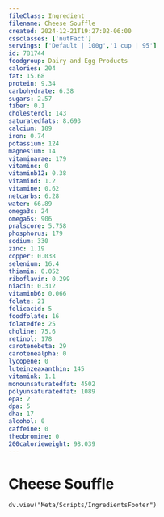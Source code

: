 ```yaml
---
fileClass: Ingredient
filename: Cheese Souffle
created: 2024-12-21T19:27:02-06:00
cssclasses: ['nutFact']
servings: ['Default | 100g','1 cup | 95']
id: 781744
foodgroup: Dairy and Egg Products 
calories: 204
fat: 15.68
protein: 9.34
carbohydrate: 6.38
sugars: 2.57
fiber: 0.1
cholesterol: 143
saturatedfats: 8.693
calcium: 189
iron: 0.74
potassium: 124
magnesium: 14
vitaminarae: 179
vitaminc: 0
vitaminb12: 0.38
vitamind: 1.2
vitamine: 0.62
netcarbs: 6.28
water: 66.89
omega3s: 24
omega6s: 906
pralscore: 5.758
phosphorus: 179
sodium: 330
zinc: 1.19
copper: 0.038
selenium: 16.4
thiamin: 0.052
riboflavin: 0.299
niacin: 0.312
vitaminb6: 0.066
folate: 21
folicacid: 5
foodfolate: 16
folatedfe: 25
choline: 75.6
retinol: 178
carotenebeta: 29
carotenealpha: 0
lycopene: 0
luteinzeaxanthin: 145
vitamink: 1.1
monounsaturatedfat: 4502
polyunsaturatedfat: 1089
epa: 2
dpa: 5
dha: 17
alcohol: 0
caffeine: 0
theobromine: 0
200calorieweight: 98.039
---
```


# Cheese Souffle

```dataviewjs
dv.view("Meta/Scripts/IngredientsFooter")
```